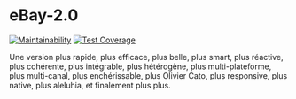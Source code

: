 # eBay-2.0

[![Maintainability](https://api.codeclimate.com/v1/badges/5f6c499e6c96bd3ccaf1/maintainability)](https://codeclimate.com/github/FarahonKhwaja/eBay-2.0/maintainability)  [![Test Coverage](https://api.codeclimate.com/v1/badges/5f6c499e6c96bd3ccaf1/test_coverage)](https://codeclimate.com/github/FarahonKhwaja/eBay-2.0/test_coverage)

Une version plus rapide, plus efficace, plus belle, plus smart, plus réactive, plus cohérente, plus intégrable, plus hétérogène, plus multi-plateforme, plus multi-canal, plus enchérissable, plus Olivier Cato, plus responsive, plus native, plus aleluhia, et finalement plus plus.
